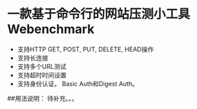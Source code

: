 # 一款基于命令行的网站压测小工具Webenchmark
+ 支持HTTP GET, POST, PUT, DELETE, HEAD操作
+ 支持长连接
+ 支持多个URL测试
+ 支持超时时间设置
+ 支持身份认证， Basic Auth和Digest Auth。

##用法说明：
待补充。。。